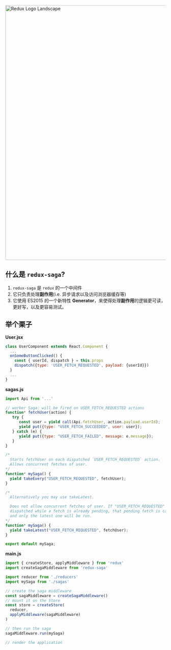 
<img src='https://raw.githubusercontent.com/redux-saga/redux-saga/master/logo/0800/Redux-Saga-Logo-Landscape.png' alt='Redux Logo Landscape' width='800px'>

## 什么是 `redux-saga`?
1. `redux-saga` 是 `redux` 的一个中间件
2. 它只负责处理**副作用**(i.e. 异步请求以及访问浏览器缓存等)
3. 它使用 ES2015 的一个新特性 **Generator**，来使得处理**副作用**的逻辑更可读，更好写，以及更容易测试。


## 举个栗子
**User.jsx**
```js
class UserComponent extends React.Component {
  ...
  onSomeButtonClicked() {
    const { userId, dispatch } = this.props
    dispatch({type: 'USER_FETCH_REQUESTED', payload: {userId}})
  }
  ...
}
```
**sagas.js**
```js
import Api from '...'

// worker Saga: will be fired on USER_FETCH_REQUESTED actions
function* fetchUser(action) {
   try {
      const user = yield call(Api.fetchUser, action.payload.userId);
      yield put({type: "USER_FETCH_SUCCEEDED", user: user});
   } catch (e) {
      yield put({type: "USER_FETCH_FAILED", message: e.message});
   }
}

/*
  Starts fetchUser on each dispatched `USER_FETCH_REQUESTED` action.
  Allows concurrent fetches of user.
*/
function* mySaga() {
  yield takeEvery("USER_FETCH_REQUESTED", fetchUser);
}

/*
  Alternatively you may use takeLatest.

  Does not allow concurrent fetches of user. If "USER_FETCH_REQUESTED" gets
  dispatched while a fetch is already pending, that pending fetch is cancelled
  and only the latest one will be run.
*/
function* mySaga() {
  yield takeLatest("USER_FETCH_REQUESTED", fetchUser);
}

export default mySaga;
```
**main.js**
```js
import { createStore, applyMiddleware } from 'redux'
import createSagaMiddleware from 'redux-saga'

import reducer from './reducers'
import mySaga from './sagas'

// create the saga middleware
const sagaMiddleware = createSagaMiddleware()
// mount it on the Store
const store = createStore(
  reducer,
  applyMiddleware(sagaMiddleware)
)

// then run the saga
sagaMiddleware.run(mySaga)

// render the application
```
